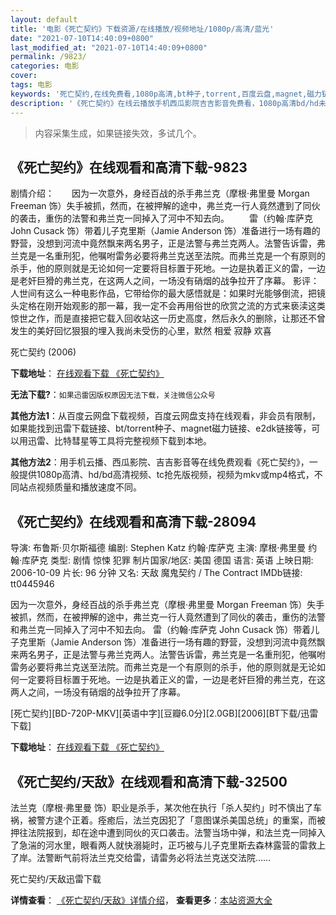 ```yaml
---
layout: default
title: '电影《死亡契约》下载资源/在线播放/视频地址/1080p/高清/蓝光'
date: "2021-07-10T14:40:09+0800"
last_modified_at: "2021-07-10T14:40:09+0800"
permalink: /9823/
categories: 电影
cover:
tags: 电影
keywords: '死亡契约,在线免费看,1080p高清,bt种子,torrent,百度云盘,magnet,磁力链,迅雷下载资源'
description: '《死亡契约》在线云播放手机西瓜影院吉吉影音免费看，1080p高清bd/hd未删减完整版和tc抢先枪版，mkv/mp4格式，附带bt/torrent种子、magnet/磁力链、百度云盘、网盘资源迅雷下载链接'
---
```


>内容采集生成，如果链接失效，多试几个。


## 《死亡契约》在线观看和高清下载-9823

剧情介绍：　　因为一次意外，身经百战的杀手弗兰克（摩根·弗里曼 Morgan Freeman 饰）失手被抓，然而，在被押解的途中，弗兰克一行人竟然遭到了同伙的袭击，重伤的法警和弗兰克一同掉入了河中不知去向。 　　雷（约翰·库萨克 John Cusack 饰）带着儿子克里斯（Jamie Anderson 饰）准备进行一场有趣的野营，没想到河流中竟然飘来两名男子，正是法警与弗兰克两人。法警告诉雷，弗兰克是一名重刑犯，他嘱咐雷务必要将弗兰克送至法院。而弗兰克是一个有原则的杀手，他的原则就是无论如何一定要将目标置于死地。一边是执着正义的雷，一边是老奸巨猾的弗兰克，在这两人之间，一场没有硝烟的战争拉开了序幕。 影评：人世间有这么一种电影作品，它带给你的最大感悟就是：如果时光能够倒流，把镜头定格在刚开始观影的那一幕，我一定不会再用俗世的欣赏之流的方式来亵渎这类惊世之作，而是直接把它载入回收站这一历史高度，然后永久的删除，让那还不曾发生的美好回忆狠狠的埋入我尚未受伤的心里，默然 相爱 寂静 欢喜


死亡契约 (2006)

**下载地址**： [在线观看下载 《死亡契约》](https://www.btbtdy.me/btdy/dy8981.html) 


**无法下载?**：`如果迅雷因版权原因无法下载，关注微信公众号 `

**其他方法1**：从百度云网盘下载视频，百度云网盘支持在线观看，非会员有限制，如果能找到迅雷下载链接、bt/torrent种子、magnet磁力链接、e2dk链接等，可以用迅雷、比特彗星等工具将完整视频下载到本地。

**其他方法2**：用手机云播、西瓜影院、吉吉影音等在线免费观看《死亡契约》，一般提供1080p高清、hd/bd高清视频、tc抢先版视频，视频为mkv或mp4格式，不同站点视频质量和播放速度不同。


## 《死亡契约》在线观看和高清下载-28094

导演: 布鲁斯·贝尔斯福德 编剧: Stephen Katz 约翰·库萨克 主演: 摩根·弗里曼 约翰·库萨克 类型: 剧情 惊悚 犯罪 制片国家/地区: 美国 德国 语言: 英语 上映日期: 2006-10-09 片长: 96 分钟 又名: 天敌 魔鬼契约 / The Contract IMDb链接: tt0445946

因为一次意外，身经百战的杀手弗兰克（摩根·弗里曼 Morgan Freeman 饰）失手被抓，然而，在被押解的途中，弗兰克一行人竟然遭到了同伙的袭击，重伤的法警和弗兰克一同掉入了河中不知去向。 雷（约翰·库萨克 John Cusack 饰）带着儿子克里斯（Jamie Anderson 饰）准备进行一场有趣的野营，没想到河流中竟然飘来两名男子，正是法警与弗兰克两人。法警告诉雷，弗兰克是一名重刑犯，他嘱咐雷务必要将弗兰克送至法院。而弗兰克是一个有原则的杀手，他的原则就是无论如何一定要将目标置于死地。一边是执着正义的雷，一边是老奸巨猾的弗兰克，在这两人之间，一场没有硝烟的战争拉开了序幕。


[死亡契约][BD-720P-MKV][英语中字][豆瓣6.0分][2.0GB][2006][BT下载/迅雷下载]

**下载地址**： [在线观看下载 《死亡契约》](https://www.btdx8.com/torrent/the_contract_2006.html) 


## 《死亡契约/天敌》在线观看和高清下载-32500

法兰克（摩根·弗里曼 饰）职业是杀手，某次他在执行「杀人契约」时不慎出了车祸，被警方逮个正着。痊癒后，法兰克因犯了「意图谋杀美国总统」的重案，而被押往法院报到，却在途中遭到同伙的灭口袭击。法警当场中弹，和法兰克一同掉入了急湍的河水里，眼看两人就快溺毙时，正巧被与儿子克里斯去森林露营的雷救上了岸。法警断气前将法兰克交给雷，请雷务必将法兰克送交法院……


死亡契约/天敌迅雷下载

**详情查看**： [《死亡契约/天敌》详情介绍](/movie/32500/)， **查看更多**：[本站资源大全](/movie/t/all/)

